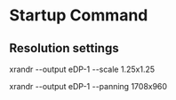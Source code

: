 # Startup Command

## Resolution settings

xrandr --output eDP-1 --scale 1.25x1.25

xrandr --output eDP-1 --panning 1708x960
